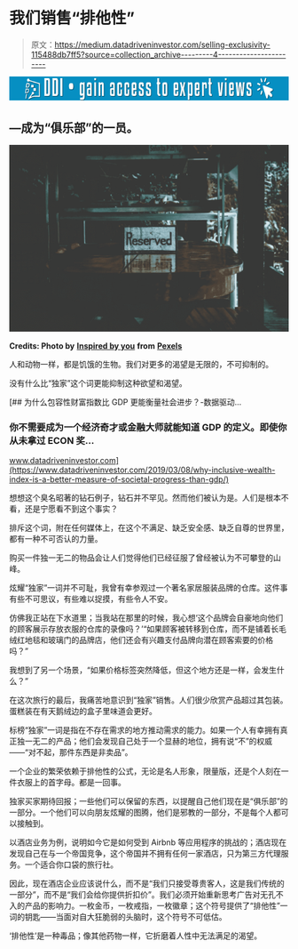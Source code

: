 # 我们销售“排他性”

> 原文：<https://medium.datadriveninvestor.com/selling-exclusivity-115488db7ff5?source=collection_archive---------4----------------------->

[![](img/7401e0df75630f26150621cf7513861e.png)](http://www.track.datadriveninvestor.com/1B9E)

## —成为“俱乐部”的一员。

![](img/1ac3b409fc51251397a16440d4d8dc53.png)

**Credits: Photo by** [**Inspired by you**](https://www.pexels.com/@inspired-by-you-540650?utm_content=attributionCopyText&utm_medium=referral&utm_source=pexels) **from** [**Pexels**](https://www.pexels.com/photo/white-reserved-sign-on-brown-wooden-table-1648373/?utm_content=attributionCopyText&utm_medium=referral&utm_source=pexels)

人和动物一样，都是饥饿的生物。我们对更多的渴望是无限的，不可抑制的。

没有什么比“独家”这个词更能抑制这种欲望和渴望。

[](https://www.datadriveninvestor.com/2019/03/08/why-inclusive-wealth-index-is-a-better-measure-of-societal-progress-than-gdp/) [## 为什么包容性财富指数比 GDP 更能衡量社会进步？-数据驱动…

### 你不需要成为一个经济奇才或金融大师就能知道 GDP 的定义。即使你从未拿过 ECON 奖…

www.datadriveninvestor.com](https://www.datadriveninvestor.com/2019/03/08/why-inclusive-wealth-index-is-a-better-measure-of-societal-progress-than-gdp/) 

想想这个臭名昭著的钻石例子，钻石并不罕见。然而他们被认为是。人们是根本不看，还是宁愿看不到这个事实？

排斥这个词，附在任何媒体上，在这个不满足、缺乏安全感、缺乏自尊的世界里，都有一种不可否认的力量。

购买一件独一无二的物品会让人们觉得他们已经征服了曾经被认为不可攀登的山峰。

炫耀“独家”一词并不可耻，我曾有幸参观过一个著名家居服装品牌的仓库。这件事有些不可思议，有些难以捉摸，有些令人不安。

仿佛我正站在下水道里；当我站在那里的时候，我心想‘这个品牌会自豪地向他们的顾客展示存放衣服的仓库的录像吗？’“如果顾客被转移到仓库，而不是铺着长毛绒红地毯和玻璃门的品牌店，他们还会有兴趣支付品牌向潜在顾客索要的价格吗？”

我想到了另一个场景，“如果价格标签突然降低，但这个地方还是一样，会发生什么？”

在这次旅行的最后，我痛苦地意识到“独家”销售。人们很少欣赏产品超过其包装。蛋糕装在有天鹅绒边的盒子里味道会更好。

标榜“独家”一词是指在不存在需求的地方推动需求的能力。如果一个人有幸拥有真正独一无二的产品；他们会发现自己处于一个显赫的地位，拥有说“不”的权威——“对不起，那件东西是非卖品”。

一个企业的繁荣依赖于排他性的公式，无论是名人形象，限量版，还是个人刻在一件衣服上的首字母。都是一回事。

独家买家期待回报；一些他们可以保留的东西，以提醒自己他们现在是“俱乐部”的一部分。一个他们可以向朋友炫耀的图腾，他们是邪教的一部分，不是每个人都可以接触到。

以酒店业务为例，说明如今它是如何受到 Airbnb 等应用程序的挑战的；酒店现在发现自己在与一个帝国竞争，这个帝国并不拥有任何一家酒店，只为第三方代理服务。一个适合你口袋的旅行社。

因此，现在酒店企业应该说什么，而不是“我们只接受尊贵客人，这是我们传统的一部分”，而不是“我们会给你提供折扣价”。我们必须开始重新思考广告对无孔不入的产品的影响力。一枚金币，一枚戒指，一枚徽章；这个符号提供了“排他性”一词的钥匙——当面对自大狂脆弱的头脑时，这个符号不可低估。

‘排他性’是一种毒品；像其他药物一样，它折磨着人性中无法满足的渴望。